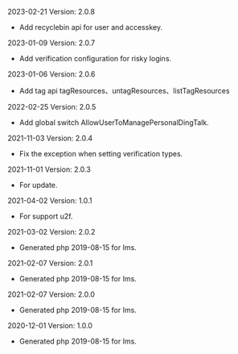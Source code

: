 2023-02-21 Version: 2.0.8
- Add recyclebin api for user and accesskey.

2023-01-09 Version: 2.0.7
- Add verification configuration for risky logins.

2023-01-06 Version: 2.0.6
- Add tag api tagResources、untagResources、listTagResources

2022-02-25 Version: 2.0.5
- Add global switch AllowUserToManagePersonalDingTalk.

2021-11-03 Version: 2.0.4
- Fix the exception when setting verification types.

2021-11-01 Version: 2.0.3
- For update.

2021-04-02 Version: 1.0.1
- For support u2f.

2021-03-02 Version: 2.0.2
- Generated php 2019-08-15 for Ims.

2021-02-07 Version: 2.0.1
- Generated php 2019-08-15 for Ims.

2021-02-07 Version: 2.0.0
- Generated php 2019-08-15 for Ims.

2020-12-01 Version: 1.0.0
- Generated php 2019-08-15 for Ims.

